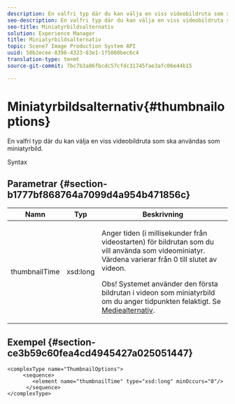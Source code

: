 ```yaml
---
description: En valfri typ där du kan välja en viss videobildruta som ska användas som miniatyrbild.
seo-description: En valfri typ där du kan välja en viss videobildruta som ska användas som miniatyrbild.
seo-title: Miniatyrbildsalternativ
solution: Experience Manager
title: Miniatyrbildsalternativ
topic: Scene7 Image Production System API
uuid: 50b2ecee-8396-4323-83e1-1f5060bec6c4
translation-type: tm+mt
source-git-commit: 7bc7b3a86fbcdc57cfdc31745fae3afc06e44b15

---
```



# Miniatyrbildsalternativ{#thumbnailoptions}

En valfri typ där du kan välja en viss videobildruta som ska användas som miniatyrbild.

Syntax

## Parametrar {#section-b1777bf868764a7099d4a954b471856c}

<table id="table_C71FD0C995D94CE18994CDA2DC3460DF"> 
 <thead> 
  <tr> 
   <th colname="col1" class="entry"> Namn </th> 
   <th colname="col2" class="entry"> Typ </th> 
   <th colname="col3" class="entry"> Beskrivning </th> 
  </tr> 
 </thead>
 <tbody> 
  <tr> 
   <td colname="col1"> <span class="codeph"> <span class="varname"> thumbnailTime</span></span> </td> 
   <td colname="col2"> <span class="codeph"> xsd:long</span> </td> 
   <td colname="col3"> <p>Anger tiden (i millisekunder från videostarten) för bildrutan som du vill använda som videominiatyr. Värdena varierar från 0 till slutet av videon. <p>Obs! Systemet använder den första bildrutan i videon som miniatyrbild om du anger tidpunkten felaktigt. Se <a href="../../types/c-data-types/r-media-options.md#reference-18618fc6803a4b6e994bbb48eba93b5b" format="dita" scope="local"> Mediealternativ</a>. </p></p> </td> 
  </tr> 
 </tbody> 
</table>

## Exempel {#section-ce3b59c60fea4cd4945427a025051447}

```
<complexType name="ThumbnailOptions">
     <sequence>
        <element name="thumbnailTime" type="xsd:long" minOccurs="0"/>
      </sequence>
</complexType>
```


